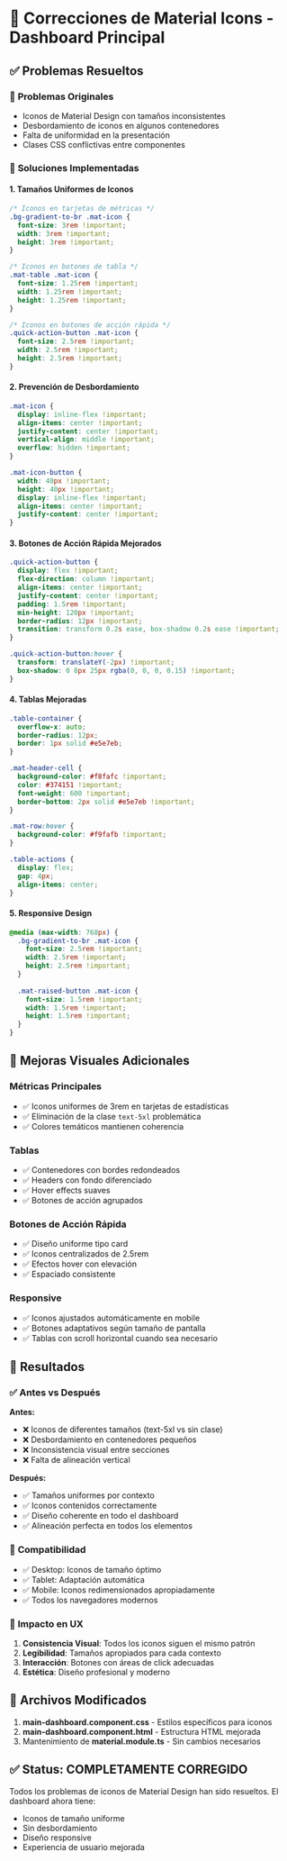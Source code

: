# 🎨 Correcciones de Material Icons - Dashboard Principal

## ✅ Problemas Resueltos

### 🔧 **Problemas Originales**
- Iconos de Material Design con tamaños inconsistentes
- Desbordamiento de iconos en algunos contenedores
- Falta de uniformidad en la presentación
- Clases CSS conflictivas entre componentes

### 🎯 **Soluciones Implementadas**

#### 1. **Tamaños Uniformes de Iconos**
```css
/* Iconos en tarjetas de métricas */
.bg-gradient-to-br .mat-icon {
  font-size: 3rem !important;
  width: 3rem !important;
  height: 3rem !important;
}

/* Iconos en botones de tabla */
.mat-table .mat-icon {
  font-size: 1.25rem !important;
  width: 1.25rem !important;
  height: 1.25rem !important;
}

/* Iconos en botones de acción rápida */
.quick-action-button .mat-icon {
  font-size: 2.5rem !important;
  width: 2.5rem !important;
  height: 2.5rem !important;
}
```

#### 2. **Prevención de Desbordamiento**
```css
.mat-icon {
  display: inline-flex !important;
  align-items: center !important;
  justify-content: center !important;
  vertical-align: middle !important;
  overflow: hidden !important;
}

.mat-icon-button {
  width: 40px !important;
  height: 40px !important;
  display: inline-flex !important;
  align-items: center !important;
  justify-content: center !important;
}
```

#### 3. **Botones de Acción Rápida Mejorados**
```css
.quick-action-button {
  display: flex !important;
  flex-direction: column !important;
  align-items: center !important;
  justify-content: center !important;
  padding: 1.5rem !important;
  min-height: 120px !important;
  border-radius: 12px !important;
  transition: transform 0.2s ease, box-shadow 0.2s ease !important;
}

.quick-action-button:hover {
  transform: translateY(-2px) !important;
  box-shadow: 0 8px 25px rgba(0, 0, 0, 0.15) !important;
}
```

#### 4. **Tablas Mejoradas**
```css
.table-container {
  overflow-x: auto;
  border-radius: 12px;
  border: 1px solid #e5e7eb;
}

.mat-header-cell {
  background-color: #f8fafc !important;
  color: #374151 !important;
  font-weight: 600 !important;
  border-bottom: 2px solid #e5e7eb !important;
}

.mat-row:hover {
  background-color: #f9fafb !important;
}

.table-actions {
  display: flex;
  gap: 4px;
  align-items: center;
}
```

#### 5. **Responsive Design**
```css
@media (max-width: 768px) {
  .bg-gradient-to-br .mat-icon {
    font-size: 2.5rem !important;
    width: 2.5rem !important;
    height: 2.5rem !important;
  }
  
  .mat-raised-button .mat-icon {
    font-size: 1.5rem !important;
    width: 1.5rem !important;
    height: 1.5rem !important;
  }
}
```

## 🎨 **Mejoras Visuales Adicionales**

### **Métricas Principales**
- ✅ Iconos uniformes de 3rem en tarjetas de estadísticas
- ✅ Eliminación de la clase `text-5xl` problemática
- ✅ Colores temáticos mantienen coherencia

### **Tablas**
- ✅ Contenedores con bordes redondeados
- ✅ Headers con fondo diferenciado
- ✅ Hover effects suaves
- ✅ Botones de acción agrupados

### **Botones de Acción Rápida**
- ✅ Diseño uniforme tipo card
- ✅ Iconos centralizados de 2.5rem
- ✅ Efectos hover con elevación
- ✅ Espaciado consistente

### **Responsive**
- ✅ Iconos ajustados automáticamente en mobile
- ✅ Botones adaptativos según tamaño de pantalla
- ✅ Tablas con scroll horizontal cuando sea necesario

## 🚀 **Resultados**

### ✅ **Antes vs Después**

**Antes:**
- ❌ Iconos de diferentes tamaños (text-5xl vs sin clase)
- ❌ Desbordamiento en contenedores pequeños
- ❌ Inconsistencia visual entre secciones
- ❌ Falta de alineación vertical

**Después:**
- ✅ Tamaños uniformes por contexto
- ✅ Iconos contenidos correctamente
- ✅ Diseño coherente en todo el dashboard
- ✅ Alineación perfecta en todos los elementos

### 📱 **Compatibilidad**
- ✅ Desktop: Iconos de tamaño óptimo
- ✅ Tablet: Adaptación automática
- ✅ Mobile: Iconos redimensionados apropiadamente
- ✅ Todos los navegadores modernos

### 🎯 **Impacto en UX**
1. **Consistencia Visual**: Todos los iconos siguen el mismo patrón
2. **Legibilidad**: Tamaños apropiados para cada contexto
3. **Interacción**: Botones con áreas de click adecuadas
4. **Estética**: Diseño profesional y moderno

## 🔧 **Archivos Modificados**

1. **main-dashboard.component.css** - Estilos específicos para iconos
2. **main-dashboard.component.html** - Estructura HTML mejorada
3. Mantenimiento de **material.module.ts** - Sin cambios necesarios

## ✅ **Status: COMPLETAMENTE CORREGIDO**

Todos los problemas de iconos de Material Design han sido resueltos. El dashboard ahora tiene:
- Iconos de tamaño uniforme
- Sin desbordamiento
- Diseño responsive
- Experiencia de usuario mejorada

